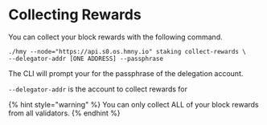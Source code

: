 # Collecting Rewards

You can collect your block rewards with the following command.

```text
./hmy --node="https://api.s0.os.hmny.io" staking collect-rewards \
--delegator-addr [ONE ADDRESS] --passphrase
```

The CLI will prompt your for the passphrase of the delegation account.

`--delegator-addr` is the account to collect rewards for

{% hint style="warning" %}
You can only collect ALL of your block rewards from all validators.
{% endhint %}



